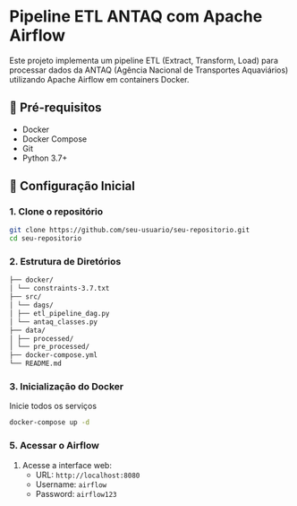 
# Pipeline ETL ANTAQ com Apache Airflow

Este projeto implementa um pipeline ETL (Extract, Transform, Load) para processar dados da ANTAQ (Agência Nacional de Transportes Aquaviários) utilizando Apache Airflow em containers Docker.

## 🔧 Pré-requisitos

- Docker
- Docker Compose
- Git
- Python 3.7+

## 🚀 Configuração Inicial

### 1. Clone o repositório

```bash
git clone https://github.com/seu-usuario/seu-repositorio.git
cd seu-repositorio
```

### 2. Estrutura de Diretórios

```bash
├── docker/
│ └── constraints-3.7.txt
├── src/
│ └── dags/
│ ├── etl_pipeline_dag.py
│ └── antaq_classes.py
├── data/
│ ├── processed/
│ └── pre_processed/
├── docker-compose.yml
└── README.md
```

### 3. Inicialização do Docker
Inicie todos os serviços
```bash
docker-compose up -d
```

### 5. Acessar o Airflow

1. Acesse a interface web:
   - URL: `http://localhost:8080`
   - Username: `airflow`
   - Password: `airflow123`
